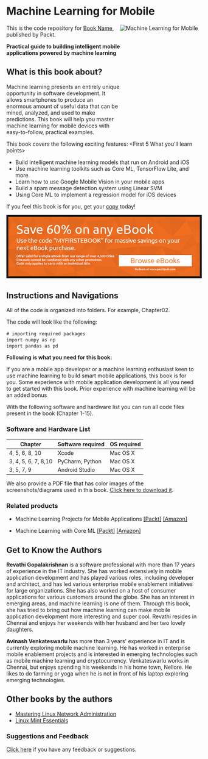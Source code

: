 # Machine Learning for Mobile

<a href="https://www.packtpub.com/big-data-and-business-intelligence/machine-learning-mobile?utm_source=github&utm_medium=repository&utm_campaign=9781788629355"><img src="https://d1ldz4te4covpm.cloudfront.net/sites/default/files/imagecache/ppv4_main_book_cover/B09322.png" alt="Machine Learning for Mobile" height="256px" align="right"></a>

This is the code repository for [Book Name](https://www.packtpub.com/big-data-and-business-intelligence/machine-learning-mobile?utm_source=github&utm_medium=repository&utm_campaign=9781788629355), published by Packt.

**Practical guide to building intelligent mobile applications powered by machine learning**

## What is this book about?

Machine learning presents an entirely unique opportunity in software development. It allows smartphones to produce an enormous amount of useful data that can be mined, analyzed, and used to make predictions. This book will help you master machine learning for mobile devices with easy-to-follow, practical examples.

This book covers the following exciting features: <First 5 What you'll learn points>
* Build intelligent machine learning models that run on Android and iOS
* Use machine learning toolkits such as Core ML, TensorFlow Lite, and more
* Learn how to use Google Mobile Vision in your mobile apps
* Build a spam message detection system using Linear SVM
* Using Core ML to implement a regression model for iOS devices

If you feel this book is for you, get your [copy](https://www.amazon.com/dp/1788629353) today!

<a href="https://www.packtpub.com/?utm_source=github&utm_medium=banner&utm_campaign=GitHubBanner"><img src="https://raw.githubusercontent.com/PacktPublishing/GitHub/master/GitHub.png" alt="https://www.packtpub.com/" border="5" /></a>


## Instructions and Navigations
All of the code is organized into folders. For example, Chapter02.

The code will look like the following:
```
# importing required packages
import numpy as np
import pandas as pd
```

**Following is what you need for this book:**

If you are a mobile app developer or a machine learning enthusiast keen to use machine learning to build smart mobile applications, this book is for you. Some experience with mobile application development is all you need to get started with this book. Prior experience with machine learning will be an added bonus	

With the following software and hardware list you can run all code files present in the book (Chapter 1-15).

### Software and Hardware List

| Chapter  | Software required                   | OS required                        |
| -------- | ------------------------------------| -----------------------------------|
| 4, 5, 6, 8, 10       | Xcode                     |Mac OS X |
| 3, 4, 5, 6, 7, 8,10        | PyCharm, Python            |Mac OS X|
| 3, 5, 7, 9        | Android Studio            | Mac OS X|


We also provide a PDF file that has color images of the screenshots/diagrams used in this book. [Click here to download it](https://www.packtpub.com/sites/default/files/downloads/9781788629355_ColorImages.pdf).

### Related products <Other books you may enjoy>
* Machine Learning Projects for Mobile Applications [[Packt]](https://www.packtpub.com/big-data-and-business-intelligence/machine-learning-projects-mobile-applications?utm_source=github&utm_medium=repository&utm_campaign=9781788994590) [[Amazon]](https://www.amazon.com/dp/1788994590)

* Machine Learning with Core ML [[Packt]](https://www.packtpub.com/big-data-and-business-intelligence/machine-learning-core-ml?utm_source=github&utm_medium=repository&utm_campaign=9781788838290) [[Amazon]](https://www.amazon.com/dp/1788838297)

## Get to Know the Authors
**Revathi Gopalakrishnan** is a software professional with more than 17 years of experience in the IT industry. She has worked extensively in mobile application development and has played various roles, including developer and architect, and has led various enterprise mobile enablement initiatives for large organizations. She has also worked on a host of consumer applications for various customers around the globe. She has an interest in emerging areas, and machine learning is one of them. Through this book, she has tried to bring out how machine learning can make mobile application development more interesting and super cool. Revathi resides in Chennai and enjoys her weekends with her husband and her two lovely daughters.

**Avinash Venkateswarlu** has more than 3 years' experience in IT and is currently exploring mobile machine learning. He has worked in enterprise mobile enablement projects and is interested in emerging technologies such as mobile machine learning and cryptocurrency.
Venkateswarlu works in Chennai, but enjoys spending his weekends in his home town, Nellore. He likes to do farming or yoga when he is not in front of his laptop exploring emerging technologies.


## Other books by the authors
* [Mastering Linux Network Administration](https://www.packtpub.com/networking-and-servers/mastering-linux-network-administration?utm_source=github&utm_medium=repository&utm_campaign=9781784399597)
* [Linux Mint Essentials](https://www.packtpub.com/networking-and-servers/linux-mint-essentials?utm_source=github&utm_medium=repository&utm_campaign=9781782168157)

### Suggestions and Feedback
[Click here](https://docs.google.com/forms/d/e/1FAIpQLSdy7dATC6QmEL81FIUuymZ0Wy9vH1jHkvpY57OiMeKGqib_Ow/viewform) if you have any feedback or suggestions.
